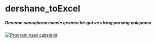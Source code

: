 # dershane_toExcel

##### Deneme sonuçlarını excele çeviren bir gui ve string parsing çalışması



[![Program nasıl çalıştırılır](https://img.youtube.com/vi/eq2mFCR6mJ8/3.jpg)](https://www.youtube.com/watch?v=eq2mFCR6mJ8)
